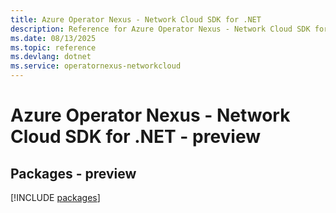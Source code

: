 ```yaml
---
title: Azure Operator Nexus - Network Cloud SDK for .NET
description: Reference for Azure Operator Nexus - Network Cloud SDK for .NET
ms.date: 08/13/2025
ms.topic: reference
ms.devlang: dotnet
ms.service: operatornexus-networkcloud
---
```

# Azure Operator Nexus - Network Cloud SDK for .NET - preview
## Packages - preview
[!INCLUDE [packages](operator-nexus---network-cloud-index.md)]